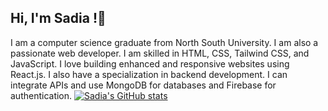 ## Hi, I'm Sadia !👋

I am a computer science graduate from North South University. I am also a passionate web developer. I am skilled in HTML, CSS, Tailwind CSS, and JavaScript. I love building enhanced and responsive websites using React.js. I also have a specialization in backend development. I can integrate APIs and use MongoDB for databases and Firebase for authentication.
[![Sadia's GitHub stats](https://github-readme-stats.vercel.app/api?username=Sadia211)](https://github.com/Sadia211/github-readme-stats)
